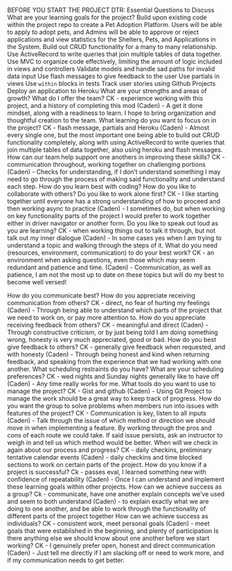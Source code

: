 BEFORE YOU START THE PROJECT
DTR: Essential Questions to Discuss
What are your learning goals for the project?
Build upon existing code within the project repo to create a Pet Adoption Platform.
Users will be able to apply to adopt pets, and Admins will be able to approve or reject applications and view statistics for the Shelters, Pets, and Applications in the System.
Build out CRUD functionality for a many to many relationship.
Use ActiveRecord to write queries that join multiple tables of data together.
Use MVC to organize code effectively, limiting the amount of logic included in views and controllers
Validate models and handle sad paths for invalid data input
Use flash messages to give feedback to the user
Use partials in views
Use `within` blocks in tests
Track user stories using Github Projects
Deploy an application to Heroku
What are your strengths and areas of growth?
What do I offer the team?
CK - experience working with this project, and a history of completing this  mod
(Caden) - A get it done mindset, along with a readiness to learn. I hope to bring organization and thoughtful creation to the team.
What learning do you want to focus on in the project?
CK - flash message, partials and Heroku
(Caden) - Almost every single one, but the most important one being able to build out CRUD functionality completely, along with using ActiveRecord to write queries that join multiple tables of data together, also using heroku and flash messages.
 How can our team help support one anothers in improving these skills?
CK - communication throughout, working together on challenging portions
(Caden) - Checks for understanding, if I don’t understand something I may need to go through the process of making said functionality and understand each step.
How do you learn best with coding? How do you like to collaborate with others?
Do you like to work alone first?
CK - I like starting together until everyone has a strong understanding of how to proceed and then working async to practice
(Caden) - I sometimes do, but when working on key functionality parts of the project I would prefer to work together either in driver navigator or another form.
Do you like to speak out loud as you are learning?
CK - when working things out to talk it through, but not talk out my inner dialogue
(Caden) - In some cases yes when I am trying to understand a topic and walking through the steps of it.
What do you need (resources, environment, communication) to do your best work?
CK - an environment when asking questions, even those which may seem redundant and patience and time.
(Caden) - Communication, as well as patience, I am not the most up to date on these topics but will do my best to become well versed!

How do you communicate best?
How do you appreciate receiving communication from others?
CK - direct, no fear of hurting my feelings
(Caden) - Through being able to understand which parts of the project that we need to work on, or pay more attention to.
How do you appreciate receiving feedback from others?
CK - meaningful and direct
(Caden) - Through constructive criticism, or by just being told I am doing something wrong, honesty is very much appreciated, good or bad.
How do you best give feedback to others?
CK - generally give feedback when requested, and with honesty
(Caden) - Through being honest and kind when returning feedback, and speaking from the experience that we had working with one another.
What scheduling restraints do you have?
 What are your scheduling preferences?
CK - wed nights and Sunday nights generally like to have off
(Caden) - Any time really works for me.
What tools do you want to use to manage the project?
CK - Gist and github
(Caden) - Using Git Project to manage the work should be a great way to keep track of progress.
How do you want the group to solve problems when members run into issues with features of the project?
CK - Communication is key, listen to all inputs
(Caden) - Talk through the issue of which method or direction we should move in when implementing a feature. By working through the pros and cons of each route we could take. If said issue persists, ask an instructor to weigh in and tell us which method would be better.
When will we check in again about our process and progress?
CK - daily checkins,  preliminary tentative calendar events
(Caden) - daily checkins and time blocked sections to work on certain parts of the project.
How do you know if a project is successful?
Ck - passes eval, I learned something new with confidence of repeatability
(Caden) - Once I can understand and implement these learning goals within other projects.
How can we achieve success as a group?
Ck - communicate, have one another explain concepts we’ve used and seem to both understand
(Caden) - to explain exactly what we are doing to one another, and be able to work through the functionality of different parts of the project together
How can we achieve success as individuals?
CK - consistent work, meet personal goals
(Caden) - meet goals that were established in the beginning, and plenty of participation
Is there anything else we should know about one another before we start working?
CK - I genuinely prefer open, honest and direct communication
(Caden) - Just tell me directly if I am slacking off or need to work more, and if my communication needs to get better.
